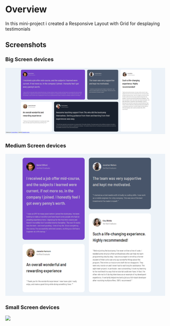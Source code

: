 # Overview

In this mini-project i created a Responsive Layout with Grid for desplaying testimonials 

## Screenshots

### Big Screen devices

<img src="Screenshots/big-screen-sizes.png" />


### Medium Screen devices

<img src="Screenshots/medium-screen-sizes.png" />


### Small Screen devices

<img src="Screenshots/small-sizes.png"/>

